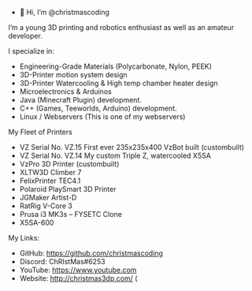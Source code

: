 - 👋 Hi, I’m @christmascoding

I’m a young 3D printing and robotics enthusiast as well as an amateur developer.

I specialize in:

- Engineering-Grade Materials (Polycarbonate, Nylon, PEEK)
- 3D-Printer motion system design
- 3D-Printer Watercooling & High temp chamber heater design
- Microelectronics & Arduinos
- Java (Minecraft Plugin) development.
- C++ (Games, Teeworlds, Arduino) development.
- Linux / Webservers (This is one of my webservers)

My Fleet of Printers

- VZ Serial No. VZ.15 First ever 235x235x400 VzBot built (custombuilt)
- VZ Serial No. VZ.14 My custom Triple Z, watercooled X5SA
- VzPro 3D Printer (custombuilt)
- XLTW3D Climber 7
- FelixPrinter TEC4.1
- Polaroid PlaySmart 3D Printer
- JGMaker Artist-D
- RatRig V-Core 3
- Prusa i3 MK3s – FYSETC Clone
- X5SA-600


My Links:

- GitHub: https://github.com/christmascoding
- Discord: ChRIstMas#6253
- YouTube: https://www.youtube.com
- Website: http://christmas3dp.com/ (
